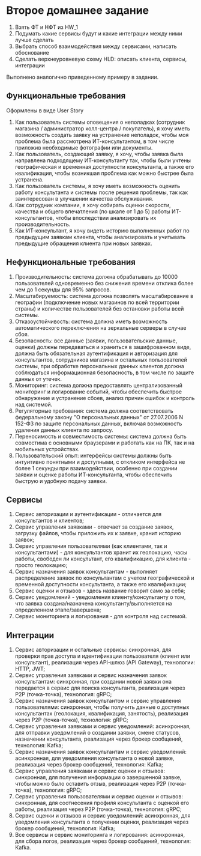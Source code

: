# Второе домашнее задание

1. Взять ФТ и НФТ из HW_1
2. Подумать какие сервисы будут и какие интеграции между ними лучше сделать
3. Выбрать способ взаимодействия между сервисами, написать обоснование
4. Сделать верхнеуровневую схему HLD: описать клиента, сервисы, интеграции

Выполнено аналогично приведенному примеру в задании.

## Функциональные требования

Оформлены в виде User Story
1. Как пользователь системы оповещения о неполадках (сотрудник магазина / администратор колл-центра / покупатель), я хочу иметь возможность создать заявку на устранение неполадок, чтобы моя проблема была рассмотрена ИТ-консультантом, в том числе приложив необходимые фотографии или документы.
2. Как пользователь, создающий заявку, я хочу, чтобы заявка была направлена подходящему ИТ-консультанту так, чтобы были учтены географическая и временная доступности консультанта, а также его квалификация, чтобы возникшая проблема как можно быстрее была устранена.
3. Как пользователь системы, я хочу иметь возможность оценить работу консультанта и системы после решения проблемы, так как заинтересован в улучшении качества обслуживания.
4. Как сотрудник компании, я хочу собирать оценки скорости, качества и общего впечатления (по шкале от 1 до 5) работы ИТ-консультантов, чтобы впоследствии анализировать их производительность.
5. Как ИТ-консультант, я хочу видеть историю выполненных работ по предыдущим заявкам клиента, чтобы анализировать и учитывать предыдущие обращения клиента при новых заявках.

## Нефункциональные требования

1. Производительность: система должна обрабатывать до 10000 пользователей одновременно без снижения времени отклика более чем до 1 секунды для 95% запросов.
2. Масштабируемость: система должна позволять масштабирование в географии (подключение новых магазинов по всей территории страны) и количестве пользователей без остановки работы всей системы.
3. Отказоустойчивость: система должна иметь возможность автоматического переключения на зеркальные серверы в случае сбоя.
4. Безопасность: все данные (заявки, пользовательские данные, оценки) должны передаваться и храниться в зашифрованном виде, должна быть обязательная аутентификация и авторизация для консультантов, сотрудников магазина и остальных пользователей системы, при обработке персональных данных клиентов должна соблюдаться информационная безопасность, в том числе по защите данных от утечек.
5. Мониторинг: система должна предоставлять централизованный мониторинг и логирование событий, чтобы обеспечить быстрое обнаружение и устранение сбоев, анализ причин ошибок и контроль над системой.
6. Регуляторные требования: система должна соответствовать федеральному закону "О персональных данных" от 27.07.2006 N 152-ФЗ по защите персональных данных, включая возможность удаления данных клиента по запросу.
7. Переносимость и совместимость системы: система должна быть совместима с основными браузерами и работать как на ПК, так и на мобильных устройствах.
8. Пользовательский опыт: интерфейсы системы должны быть интуитивно понятными и доступными, с откликом интерфейса не более 1 секунды при взаимодействии, особенно при создании заявки и оценке работы ИТ-консультанта, чтобы обеспечить быструю и удобную подачу заявки.

## Сервисы

1. Сервис авторизации и аутентификации - отличается для консультантов и клиентов;
2. Сервис управления заявками - отвечает за создание заявок, загрузку файлов, чтобы приложить их к заявке, хранит историю заявок;
3. Сервис управления пользователями (как клиентами, так и консультантами) - для консультантов хранит их геолокацию, часы работы, свободен ли консультант, его квалификацию, для клиента - просто геолокацию;
4. Сервис назначения заявок консультантам - выполняет распределение заявок по консультантам с учетом географической и временной доступности консультанта, а также его квалификации;
5. Сервис оценки и отзывов - здесь название говорит само за себя;
6. Сервис уведомлений - уведомления клиенту/консультанту о том, что заявка создана/назначена консультанту/выполняется на определенном этапе/завершена;
7. Сервис мониторинга и логирования - для контроля над системой.

## Интеграции

1. Сервис авторизации и остальные сервисы: синхронная, для проверки прав доступа и идентификации пользователя (клиент или консультант), реализация через API-шлюз (API Gateway), технологии: HTTP, JWT;
2. Сервис управления заявками и сервис назначения заявок консультантам: синхронная,	при создании новой заявки она передается в сервис для поиска консультанта, реализация через P2P (точка-точка), технология: gRPC;
3. Сервис назначения заявок консультантом и сервис управления пользователями: синхронная, чтобы получить данные о доступных консультантах (геолокация, квалификация, занятость), реализация через P2P (точка-точка), технология: gRPC;
4. Сервис управления заявками и сервис уведомлений: асинхронная, для отправки уведомлений о создании заявки, смене статусов, назначении консультанта, реализация через брокер сообщений, технология: Kafka;
5. Сервис назначения заявок консультантам и сервис уведомлений: асинхронная, для уведомления консультанта о новой заявке, реализация через брокер сообщений, технология: Kafka;
6. Сервис управления заявками и сервис оценки и отзывов: синхронная, для получения информации о завершенной заявке, чтобы можно было оставить отзыв, реализация через P2P (точка-точка), технология: gRPC;
7. Сервис управления пользователями	и сервис оценки и отзывов: синхронная, для соотнесения профиля консультанта с оценкой его работы, реализация через P2P (точка-точка), технология: gRPC;
8. Сервис оценки и отзывов и сервис уведомлений: асинхронная, для уведомления консультанта о получении оценки, реализация через брокер сообщений, технология: Kafka;
9. Все сервисы и сервис мониторинга и логирования: асинхронная, для сбора логов, реализация через брокер сообщений, технология: Kafka.

